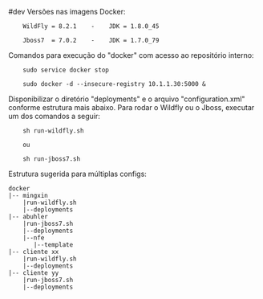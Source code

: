 #dev
Versões nas imagens Docker:

        WildFly = 8.2.1    -    JDK = 1.8.0_45

        Jboss7  = 7.0.2    -    JDK = 1.7.0_79


Comandos para execução do "docker" com acesso ao repositório interno:

        sudo service docker stop

        sudo docker -d --insecure-registry 10.1.1.30:5000 &


Disponibilizar o diretório "deployments" e o arquivo "configuration.xml" conforme estrutura mais abaixo. Para rodar o Wildfly ou o Jboss, executar um dos comandos a seguir:

        sh run-wildfly.sh

        ou

        sh run-jboss7.sh


Estrutura sugerida para múltiplas configs:

	docker
	|-- mingxin
		|run-wildfly.sh
		|--deployments
 	|-- abuhler
 		|run-jboss7.sh
		|--deployments
		|--nfe			
		   |--template
  	|-- cliente xx
		|run-wildfly.sh
		|--deployments
 	|-- cliente yy
  		|run-jboss7.sh
		|--deployments
	  
